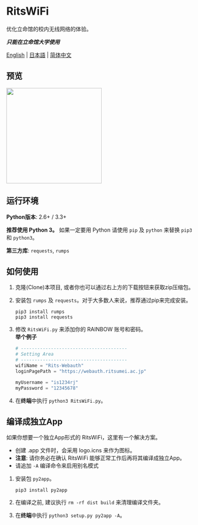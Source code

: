 # RitsWiFi
优化立命馆的校内无线网络的体验。

***只能在立命馆大学使用***

[English](https://github.com/fang2hou/RitsWifi) | [日本語](https://github.com/fang2hou/RitsWifi/blob/master/extra/Readme.ja-JP.md) | [简体中文](https://github.com/fang2hou/RitsWifi/blob/master/extra/Readme.zh-CN.md)

## 预览
<img src="https://cdn.rawgit.com/fang2hou/RitsWiFi/master/extra/example.png" width="250px"/>

## 运行环境
**Python版本**: 2.6+ / 3.3+

**推荐使用 Python 3。** 如果一定要用 Python 请使用 `pip` 及 `python` 来替换 `pip3` 和 `python3`。

**第三方库**: `requests`, `rumps`

## 如何使用
1. 克隆(Clone)本项目, 或者你也可以通过右上方的下载按钮来获取zip压缩包。
2. 安装包 `rumps` 及 `requests`。对于大多数人来说，推荐通过pip来完成安装。

    ```shell
    pip3 install rumps
    pip3 install requests
    ```

3. 修改 ```RitsWiFi.py``` 来添加你的 RAINBOW 账号和密码。  
__举个例子__    
    ```python
    # ---------------------------------------
    # Setting Area
    # ---------------------------------------
    wifiName = "Rits-Webauth"
    loginPagePath = "https://webauth.ritsumei.ac.jp"

    myUsername = "is1234rj"
    myPassword = "12345678"
    ```
4. 在**终端**中执行 ```python3 RitsWiFi.py```。

## 编译成独立App
如果你想要一个独立App形式的 RitsWiFi，这里有一个解决方案。

- 创建 .app 文件时，会采用 logo.icns 来作为图标。
- **注意**: 请你务必在确认 RitsWiFi 能够正常工作后再将其编译成独立App。
- 请追加 ```-A``` 编译命令来启用别名模式

1. 安装包 ```py2app```。

    ```shell
    pip3 install py2app
    ```
2. 在编译之前, 建议执行 `rm -rf dist build` 来清理编译文件夹。
3. 在**终端**中执行 `python3 setup.py py2app -A`。